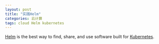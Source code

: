 ```yaml
---
layout: post
title: "实践Helm"
categories: 云计算
tags: cloud Helm kubernetes
---
```


[Helm](https://helm.sh/) is the best way to find, share, and use software built for [Kubernetes](https://kubernetes.io/).